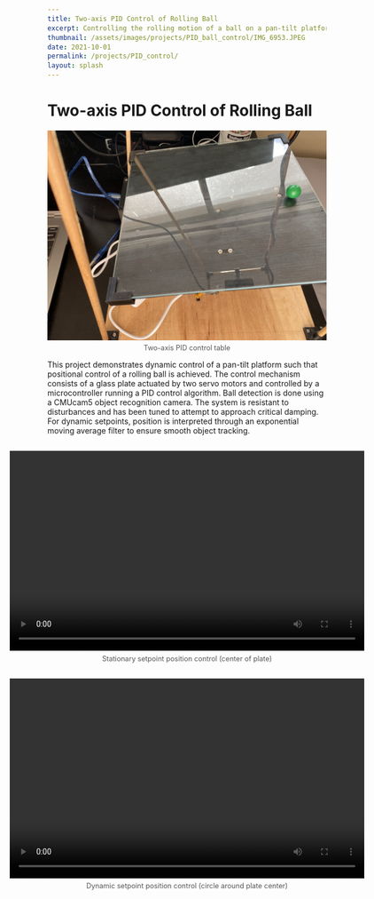 ```yaml
---
title: Two-axis PID Control of Rolling Ball
excerpt: Controlling the rolling motion of a ball on a pan-tilt platform
thumbnail: /assets/images/projects/PID_ball_control/IMG_6953.JPEG
date: 2021-10-01
permalink: /projects/PID_control/
layout: splash
---
```


# Two-axis PID Control of Rolling Ball

<figure style="margin: 0 auto; display: flex; flex-direction: column; align-items: center; max-width: 600px;">
  <img src="/assets/images/projects/PID_ball_control/IMG_6953.JPEG"  
       alt="Two-axis PID control table"  
       style="width: 100%; height: auto;">
  <figcaption style="margin-top: 0.5em; font-size: 0.9em; color: #555;">
    Two-axis PID control table
  </figcaption>
</figure>

This project demonstrates dynamic control of a pan-tilt platform such that positional control of a rolling ball is achieved. The control mechanism consists of a glass plate actuated by two servo motors and controlled by a microcontroller running a PID control algorithm. Ball detection is done using a CMUcam5 object recognition camera. The system is resistant to disturbances and has been tuned to attempt to approach critical damping. For dynamic setpoints, position is interpreted through an exponential moving average filter to ensure smooth object tracking.

<div style="margin: 2em auto; display: flex; flex-direction: column; align-items: center; max-width: 640px;">
  <video width="640" height="360" controls>
    <source src="{{ '/assets/images/projects/PID_ball_control/IMG_6957_trim.mp4' | relative_url }}" type="video/mp4">
    Your browser does not support the video tag.
  </video>
  <figcaption style="margin-top: 0.5em; font-size: 0.9em; color: #555;">
    Stationary setpoint position control (center of plate)
  </figcaption>
</div>

<div style="margin: 2em auto; display: flex; flex-direction: column; align-items: center; max-width: 640px;">
  <video width="640" height="360" controls>
    <source src="{{ '/assets/images/projects/PID_ball_control/IMG_6959.MP4' | relative_url }}" type="video/mp4">
    Your browser does not support the video tag.
  </video>
  <figcaption style="margin-top: 0.5em; font-size: 0.9em; color: #555;">
    Dynamic setpoint position control (circle around plate center)
  </figcaption>
</div>
